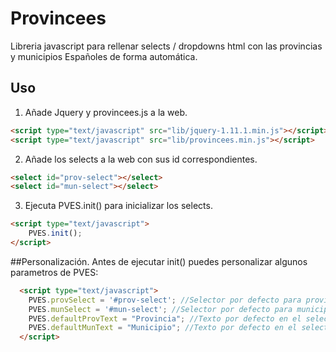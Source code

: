 Provincees
==========

Libreria javascript para rellenar selects / dropdowns html con las provincias y municipios Españoles de forma automática.

## Uso
1. Añade Jquery y provincees.js a la web.
```html
<script type="text/javascript" src="lib/jquery-1.11.1.min.js"></script>
<script type="text/javascript" src="lib/provincees.min.js"></script>
```
2. Añade los selects a la web con sus id correspondientes.
```html
<select id="prov-select"></select>
<select id="mun-select"></select>
```
3. Ejecuta 	PVES.init() para inicializar los selects. 
```html
<script type="text/javascript">
	PVES.init();
</script>
```

##Personalización.
Antes de ejecutar init() puedes personalizar algunos parametros de PVES:

```html
  <script type="text/javascript">
  	PVES.provSelect = '#prov-select'; //Selector por defecto para provincia.
  	PVES.munSelect = '#mun-select'; //Selector por defecto para municipio.
  	PVES.defaultProvText = "Provincia"; //Texto por defecto en el selector de provincia.
  	PVES.defaultMunText = "Municipio"; //Texto por defecto en el selector de municipio.
  </script>
```


